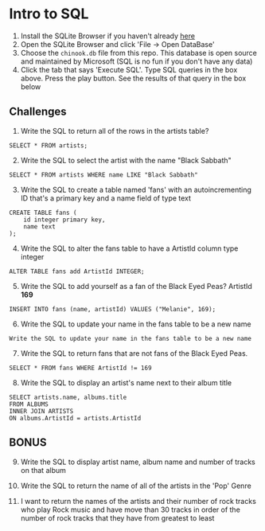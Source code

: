 # Intro to SQL

1. Install the SQLite Browser if you haven't already [here](http://sqlitebrowser.org/)
2. Open the SQLite Browser and click 'File -> Open DataBase'
3. Choose the `chinook.db` file from this repo. This database is open source and maintained by Microsoft (SQL is no fun if you don't have any data)
4. Click the tab that says 'Execute SQL'. Type SQL queries in the box above. Press the play button. See the results of that query in the box below

## Challenges

1. Write the SQL to return all of the rows in the artists table?

```
SELECT * FROM artists;
```

2. Write the SQL to select the artist with the name "Black Sabbath"

```
SELECT * FROM artists WHERE name LIKE "Black Sabbath"
```

3. Write the SQL to create a table named 'fans' with an autoincrementing ID that's a primary key and a name field of type text

```
CREATE TABLE fans (
    id integer primary key,
    name text
);
```

4. Write the SQL to alter the fans table to have a ArtistId column type integer

```
ALTER TABLE fans add ArtistId INTEGER;
```


5. Write the SQL to add yourself as a fan of the Black Eyed Peas? ArtistId **169**

```
INSERT INTO fans (name, artistId) VALUES ("Melanie", 169);
```

6. Write the SQL to update your name in the fans table to be a new name

```
Write the SQL to update your name in the fans table to be a new name
```

7. Write the SQL to return fans that are not fans of the Black Eyed Peas.

`SELECT * FROM fans WHERE ArtistId != 169`

8. Write the SQL to display an artist's name next to their album title

```
SELECT artists.name, albums.title 
FROM ALBUMS
INNER JOIN ARTISTS
ON albums.ArtistId = artists.ArtistId
```

## BONUS

9. Write the SQL to display artist name, album name and number of tracks on that album


10. Write the SQL to return the name of all of the artists in the 'Pop' Genre


11. I want to return the names of the artists and their number of rock tracks
    who play Rock music
    and have move than 30 tracks
    in order of the number of rock tracks that they have
    from greatest to least

